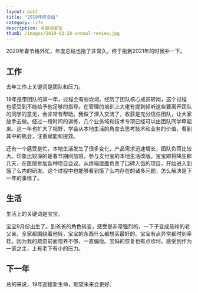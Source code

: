 ```yaml
---
layout: post
title: "2019年终总结"
category: life
description: 关键词宝宝
thumb: /images/2019-03-28-annual-review.jpg
---
```


2020年春节格外忙，年度总结也拖了非常久。终于拖到2021年的时候补一下。

## 工作

去年工作上关键词是团队和压力。

19年是带团队的第一年，过程会有些坎坷。经历了团队核心成员转岗，这个过程也感受到不能给予他足够的指导。在管理的培训上大佬有提到倾听这些要离开团队的同学的意见，会非常有帮助。我做了深入交流了，收获是充分信任团队，让大家放手去做。经过一段时间的训练，几个业务域和技术专项已经可以由团队同学牵起来。这一年也扩大了视野，学会从本地生活的角度去思考技术和业务的价值，看到其中的机会，注重赋能和提效。

还有一个感受是忙，本地生活发生了很多变化，产品需求迅速增长，团队负荷比较大。印象比较深的是春节期间加班，参与支付宝的本地生活改版。宝宝即将降生那几天，在医院参加各种项目会议。从终端层面负责了口碑入饿的项目，开始进入到饿了么内的研发。这个过程中也能够看到饿了么内存在的诸多问题，怎么解决是下一年的事情了。

## 生活

生活上的关键词是宝宝。

宝宝9月份出生了。到爸爸的角色转变，感受是非常强烈的，一下子变成慈祥的老父亲。全家都围绕着他转，宝宝的东西什么都想买最好的。宝宝有点异常都时刻牵挂。因为我的疏忽前面喂养不够，一直偏瘦。宝妈的恢复也有点坎坷。感受到作为一家之主，上有老下有小的压力。

## 下一年

总的来说，19年迎接新生命，期望未来会更好。
